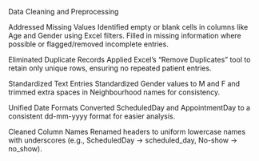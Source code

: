 Data Cleaning and Preprocessing 

Addressed Missing Values
Identified empty or blank cells in columns like Age and Gender using Excel filters. Filled in missing information where possible or flagged/removed incomplete entries.

Eliminated Duplicate Records
Applied Excel’s “Remove Duplicates” tool to retain only unique rows, ensuring no repeated patient entries.

Standardized Text Entries
Standardized Gender values to M and F and trimmed extra spaces in Neighbourhood names for consistency.

Unified Date Formats
Converted ScheduledDay and AppointmentDay to a consistent dd-mm-yyyy format for easier analysis.

Cleaned Column Names
Renamed headers to uniform lowercase names with underscores (e.g., ScheduledDay → scheduled_day, No-show → no_show).
